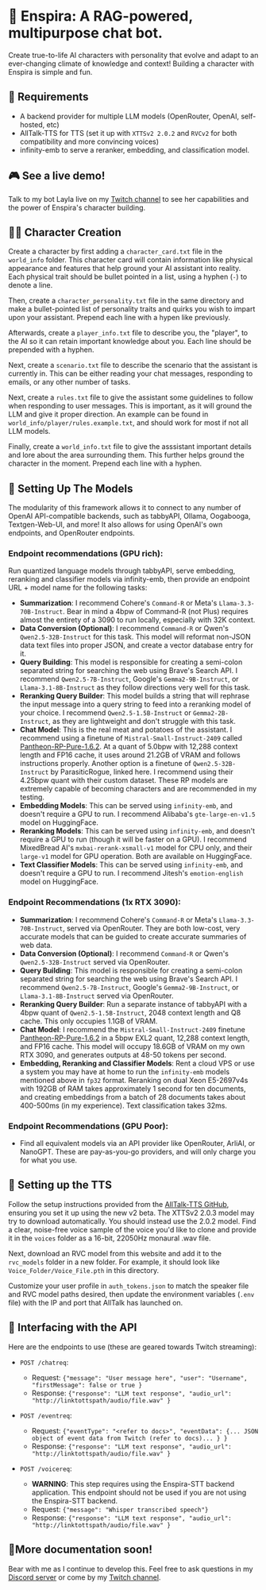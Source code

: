 # 🌟 Enspira: A RAG-powered, multipurpose chat bot.

Create true-to-life AI characters with personality that evolve and adapt to an ever-changing climate of knowledge and context! Building a character with Enspira is simple and fun.

## 🔧 Requirements

- A backend provider for multiple LLM models (OpenRouter, OpenAI, self-hosted, etc)
- AllTalk-TTS for TTS (set it up with `XTTSv2 2.0.2` and `RVCv2` for both compatibility and more convincing voices)
- infinity-emb to serve a reranker, embedding, and classification model.

## 🎮 See a live demo!

Talk to my bot Layla live on my [Twitch channel](https://twitch.tv/prolix_gg) to see her capabilities and the power of Enspira's character building.

## 🧑‍🦱 Character Creation

Create a character by first adding a `character_card.txt` file in the `world_info` folder. This character card will contain information like physical appearance and features that help ground your AI assistant into reality. Each physical trait should be bullet pointed in a list, using a hyphen (`-`) to denote a line.

Then, create a `character_personality.txt` file in the same directory and make a bullet-pointed list of personality traits and quirks you wish to impart upon your assistant. Prepend each line with a hypen like previously.

Afterwards, create a `player_info.txt` file to describe you, the "player", to the AI so it can retain important knowledge about you. Each line should be prepended with a hyphen.

Next, create a `scenario.txt` file to describe the scenario that the assistant is currently in. This can be either reading your chat messages, responding to emails, or any other number of tasks.

Next, create a `rules.txt` file to give the assistant some guidelines to follow when responding to user messages. This is important, as it will ground the LLM and give it proper direction. An example can be found in `world_info/player/rules.example.txt`, and should work for most if not all LLM models.

Finally, create a `world_info.txt` file to give the asssistant important details and lore about the area surrounding them. This further helps ground the character in the moment. Prepend each line with a hyphen.

## 📐 Setting Up The Models

The modularity of this framework allows it to connect to any number of OpenAI API-compatible backends, such as tabbyAPI, Ollama, Oogabooga, Textgen-Web-UI, and more! It also allows for using OpenAI's own endpoints, and OpenRouter endpoints.

### Endpoint recommendations (GPU rich):

Run quantized language models through tabbyAPI, serve embedding, reranking and classifier models via infinity-emb, then provide an endpoint URL + model name for the following tasks:

- **Summarization**: I recommend Cohere's `Command-R` or Meta's `Llama-3.3-70B-Instruct`. Bear in mind a 4bpw of Command-R (not Plus) requires almost the entirety of a 3090 to run locally, especially with 32K context.
- **Data Conversion (Optional)**: I recommend `Command-R` or Qwen's `Qwen2.5-32B-Instruct` for this task. This model will reformat non-JSON data text files into proper JSON, and create a vector database entry for it.
- **Query Building**: This model is responsible for creating a semi-colon separated string for searching the web using Brave's Search API. I recommend `Qwen2.5-7B-Instruct`, Google's `Gemma2-9B-Instruct`, or `Llama-3.1-8B-Instruct` as they follow directions very well for this task.
- **Reranking Query Builder**: This model builds a string that will rephrase the input message into a query string to feed into a reranking model of your choice. I recommend `Qwen2.5-1.5B-Instruct` or `Gemma2-2B-Instruct`, as they are lightweight and don't struggle with this task.
- **Chat Model**: This is the real meat and potatoes of the assistant. I recommend using a finetune of `Mistral-Small-Instruct-2409` called [Pantheon-RP-Pure-1.6.2](https://huggingface.co/async0x42/Gryphe_Pantheon-RP-Pure-1.6.2-22b-Small-exl2_5bpw). At a quant of 5.0bpw with 12,288 context length and FP16 cache, it uses around 21.2GB of VRAM and follows instructions properly. Another option is a finetune of `Qwen2.5-32B-Instruct` by ParasiticRogue, linked here. I recommend using their 4.25bpw quant with their custom dataset. These RP models are extremely capable of becoming characters and are recommended in my testing.
- **Embedding Models**: This can be served using `infinity-emb`, and doesn't require a GPU to run. I recommend Alibaba's `gte-large-en-v1.5` model on HuggingFace.
- **Reranking Models**: This can be served using `infinity-emb`, and doesn't require a GPU to run (though it will be faster on a GPU). I recommend MixedBread AI's `mxbai-rerank-xsmall-v1` model for CPU only, and their `large-v1` model for GPU operation. Both are available on HuggingFace.
- **Text Classifier Models**: This can be served using `infinity-emb`, and doesn't require a GPU to run. I recommend Jitesh's `emotion-english` model on HuggingFace.

### Endpoint Recommendations (1x RTX 3090):

- **Summarization**: I recommend Cohere's `Command-R` or Meta's `Llama-3.3-70B-Instruct`, served via OpenRouter. They are both low-cost, very accurate models that can be guided to create accurate summaries of web data.
- **Data Conversion (Optional)**: I recommend `Command-R` or Qwen's `Qwen2.5-32B-Instruct` served via OpenRouter.
- **Query Building**: This model is responsible for creating a semi-colon separated string for searching the web using Brave's Search API. I recommend `Qwen2.5-7B-Instruct`, Google's `Gemma2-9B-Instruct`, or `Llama-3.1-8B-Instruct` served via OpenRouter.
- **Reranking Query Builder**: Run a separate instance of tabbyAPI with a 4bpw quant of `Qwen2.5-1.5B-Instruct`, 2048 context length and Q8 cache. This only occupies 1.1GB of VRAM.
- **Chat Model**: I recommend the `Mistral-Small-Instruct-2409` finetune [Pantheon-RP-Pure-1.6.2](https://huggingface.co/async0x42/Gryphe_Pantheon-RP-Pure-1.6.2-22b-Small-exl2_5bpw) in a 5bpw EXL2 quant, 12,288 context length, and FP16 cache. This model will occupy 18.6GB of VRAM on my own RTX 3090, and generates outputs at 48-50 tokens per second.
- **Embedding, Reranking and Classifier Models**: Rent a cloud VPS or use a system you may have at home to run the `infinity-emb` models mentioned above in `fp32` format. Reranking on dual Xeon E5-2697v4s with 192GB of RAM takes approximately 1 second for ten documents, and creating embeddings from a batch of 28 documents takes about 400-500ms (in my experience). Text classification takes 32ms.

### Endpoint Recommendations (GPU Poor):

- Find all equivalent models via an API provider like OpenRouter, ArliAI, or NanoGPT. These are pay-as-you-go providers, and will only charge you for what you use.

## 🎤 Setting up the TTS

Follow the setup instructions provided from the [AllTalk-TTS GitHub](https://github.com/erew123/alltalk_tts/tree/alltalkbeta), ensuring you set it up using the new v2 beta. The XTTSv2 2.0.3 model may try to download automatically. You should instead use the 2.0.2 model. Find a clear, noise-free voice sample of the voice you'd like to clone and provide it in the `voices` folder as a 16-bit, 22050Hz monaural .wav file.

Next, download an RVC model from this website and add it to the `rvc_models` folder in a new folder. For example, it should look like `Voice_Folder/Voice_File.pth` in this directory.

Customize your user profile in `auth_tokens.json` to match the speaker file and RVC model paths desired, then update the environment variables (`.env` file) with the IP and port that AllTalk has launched on.

## 🔌 Interfacing with the API

Here are the endpoints to use (these are geared towards Twitch streaming):

- `POST /chatreq`:

  - Request: `{"message": "User message here", "user": "Username", "firstMessage": false or true }`
  - Response: `{"response": "LLM text response", "audio_url": "http://linktottspath/audio/file.wav" }`

- `POST /eventreq`:

  - Request: `{"eventType": "<refer to docs>", "eventData": {... JSON object of event data from Twitch (refer to docs)... } }`
  - Response: `{"response": "LLM text response", "audio_url": "http://linktottspath/audio/file.wav" }`

- `POST /voicereq`:

  - **WARNING**: This step requires using the Enspira-STT backend application. This endpoint should not be used if you are not using the Enspira-STT backend.
  - Request: `{"message": "Whisper transcribed speech"}`
  - Response: `{"response": "LLM text response", "audio_url": "http://linktottspath/audio/file.wav" }`

## 📖More documentation soon!

Bear with me as I continue to develop this. Feel free to ask questions in my [Discord server](https://discord.gg/prolix-creates-761728802728181811) or come by my [Twitch channel](https://twitch.tv/prolix_gg).
